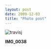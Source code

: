 ```yaml
---
layout: post
date: 2009-12-03
title: "Photo post"
---
```

![travisj](/images/399b33ef4fe517594803443eb37f62110be699bc4006bc64278234eb4b98c945.jpg)

<b>IMG_0038</b>